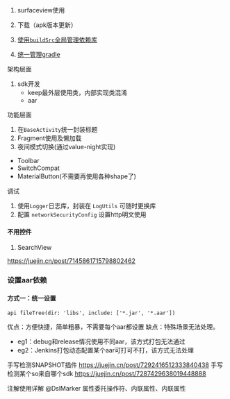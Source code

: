 1. surfaceview使用
2. 下载（apk版本更新）


1. [使用`buildSrc`全局管理依赖库](https://github.com/Yexiangxu/LazyStudy/blob/master/read/%E4%BD%BF%E7%94%A8buildSrc%E5%85%A8%E5%B1%80%E7%AE%A1%E7%90%86%E4%BE%9D%E8%B5%96%E5%BA%93.md)
2. [统一管理gradle](https://github.com/Yexiangxu/LazyStudy/blob/master/read/%E7%BB%9F%E4%B8%80%E7%AE%A1%E7%90%86gradle.md)

架构层面

1. sdk开发
    - keep最外层使用类，内部实现类混淆
    - aar

功能层面

1. 在`BaseActivity`统一封装标题
2. Fragment使用及懒加载
3. 夜间模式切换(通过value-night实现)

- Toolbar
- SwitchCompat
- MaterialButton(不需要再使用各种shape了)

调试

1. 使用`Logger`日志库，封装在 `LogUtils` 可随时更换库
2. 配置 `networkSecurityConfig` 设置http明文使用

#### 不用控件

1. SearchView

https://juejin.cn/post/7145861715798802462

### 设置aar依赖

#### 方式一：统一设置

`api fileTree(dir: 'libs', include: ['*.jar', '*.aar'])`

优点：方便快捷，简单粗暴，不需要每个aar都设置
缺点：特殊场景无法处理。

- eg1：debug和release情况使用不同aar，该方式打包无法通过
- eg2：Jenkins打包动态配置某个aar可打可不打，该方式无法处理

手写检测SNAPSHOT插件
https://juejin.cn/post/7292416512333840438
手写检测某个so来自哪个sdk
https://juejin.cn/post/7287429638019448888

注解使用详解
@DslMarker
属性委托操作符、内联属性、内联属性





